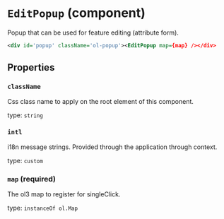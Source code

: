 `EditPopup` (component)
=======================

Popup that can be used for feature editing (attribute form).

```xml
<div id='popup' className='ol-popup'><EditPopup map={map} /></div>
```

Properties
----------

### `className`

Css class name to apply on the root element of this component.

type: `string`


### `intl`

i18n message strings. Provided through the application through context.

type: `custom`


### `map` (required)

The ol3 map to register for singleClick.

type: `instanceOf ol.Map`

